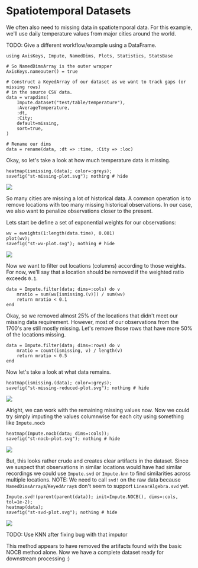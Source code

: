 # Spatiotemporal Datasets

We often also need to missing data in spatiotemporal data.
For this example, we'll use daily temperature values from major cities around the world.

TODO: Give a different workflow/example using a DataFrame.

```@repl st-example
using AxisKeys, Impute, NamedDims, Plots, Statistics, StatsBase

# So NamedDimsArray is the outer wrapper
AxisKeys.nameouter() = true

# Construct a KeyedArray of our dataset as we want to track gaps (or missing rows)
# in the source CSV data.
data = wrapdims(
    Impute.dataset("test/table/temperature"),
    :AverageTemperature,
    :dt,
    :City;
    default=missing,
    sort=true,
)

# Rename our dims
data = rename(data, :dt => :time, :City => :loc)
```

Okay, so let's take a look at how much temperature data is missing.
```@repl st-example
heatmap(ismissing.(data); color=:greys);
savefig("st-missing-plot.svg"); nothing # hide
```
![](st-missing-plot.svg)

So many cities are missing a lot of historical data.
A common operation is to remove locations with too many missing historical observations.
In our case, we also want to penalize observations closer to the present.

Lets start be define a set of exponential weights for our observations:
```@repl st-example
wv = eweights(1:length(data.time), 0.001)
plot(wv);
savefig("st-wv-plot.svg"); nothing # hide
```
![](st-wv-plot.svg)

Now we want to filter out locations (columns) according to those weights.
For now, we'll say that a location should be removed if the weighted ratio exceeds `0.1`.
```@repl st-example
data = Impute.filter(data; dims=:cols) do v
    mratio = sum(wv[ismissing.(v)]) / sum(wv)
    return mratio < 0.1
end
```

Okay, so we removed almost 25% of the locations that didn't meet our missing data requirement.
However, most of our observations from the 1700's are still mostly missing.
Let's remove those rows that have more 50% of the locations missing.
```@repl st-example
data = Impute.filter(data; dims=:rows) do v
    mratio = count(ismissing, v) / length(v)
    return mratio < 0.5
end
```

Now let's take a look at what data remains.
```@repl st-example
heatmap(ismissing.(data); color=:greys);
savefig("st-missing-reduced-plot.svg"); nothing # hide
```
![](st-missing-reduced-plot.svg)


Alright, we can work with the remaining missing values now.
Now we could try simply imputing the values columnwise for each city using something like `Impute.nocb`
```@repl st-example
heatmap(Impute.nocb(data; dims=:cols));
savefig("st-nocb-plot.svg"); nothing # hide
```
![](st-nocb-plot.svg)

But, this looks rather crude and creates clear artifacts in the dataset.
Since we suspect that observations in similar locations would have had similar recordings
we could use `Impute.svd` or `Impute.knn` to find similarities across multiple locations.
NOTE: We need to call `svd!` on the raw data because `NamedDimsArray`s/`KeyedArray`s don't seem to support `LinearAlgebra.svd` yet.
```@repl st-example
Impute.svd!(parent(parent(data)); init=Impute.NOCB(), dims=:cols, tol=1e-2);
heatmap(data);
savefig("st-svd-plot.svg"); nothing # hide
```
![](st-svd-plot.svg)

TODO: Use KNN after fixing bug with that imputor

This method appears to have removed the artifacts found with the basic NOCB method alone.
Now we have a complete dataset ready for downstream processing :)
